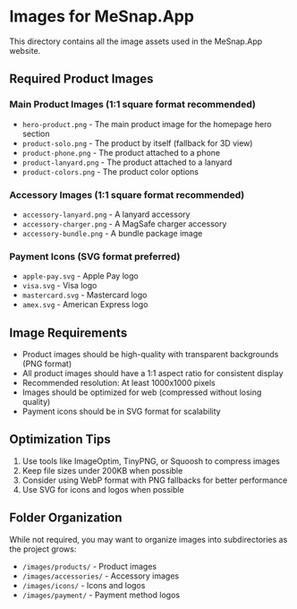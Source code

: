 # Images for MeSnap.App

This directory contains all the image assets used in the MeSnap.App website.

## Required Product Images

### Main Product Images (1:1 square format recommended)
- `hero-product.png` - The main product image for the homepage hero section
- `product-solo.png` - The product by itself (fallback for 3D view)
- `product-phone.png` - The product attached to a phone
- `product-lanyard.png` - The product attached to a lanyard
- `product-colors.png` - The product color options

### Accessory Images (1:1 square format recommended)
- `accessory-lanyard.png` - A lanyard accessory
- `accessory-charger.png` - A MagSafe charger accessory
- `accessory-bundle.png` - A bundle package image

### Payment Icons (SVG format preferred)
- `apple-pay.svg` - Apple Pay logo
- `visa.svg` - Visa logo
- `mastercard.svg` - Mastercard logo
- `amex.svg` - American Express logo

## Image Requirements

- Product images should be high-quality with transparent backgrounds (PNG format)
- All product images should have a 1:1 aspect ratio for consistent display
- Recommended resolution: At least 1000x1000 pixels
- Images should be optimized for web (compressed without losing quality)
- Payment icons should be in SVG format for scalability

## Optimization Tips

1. Use tools like ImageOptim, TinyPNG, or Squoosh to compress images
2. Keep file sizes under 200KB when possible
3. Consider using WebP format with PNG fallbacks for better performance
4. Use SVG for icons and logos when possible

## Folder Organization

While not required, you may want to organize images into subdirectories as the project grows:
- `/images/products/` - Product images
- `/images/accessories/` - Accessory images
- `/images/icons/` - Icons and logos
- `/images/payment/` - Payment method logos